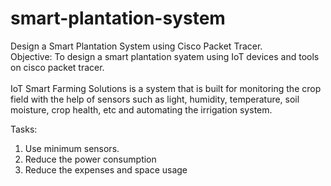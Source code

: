 # smart-plantation-system

Design a Smart Plantation System using Cisco Packet Tracer. <br>
Objective: To design a smart plantation syatem using IoT devices and tools on cisco packet tracer. <br><br>
IoT Smart Farming Solutions is a system that is built for monitoring the crop field with the help of sensors such as light, humidity, temperature, soil moisture, crop health, etc and automating the irrigation system.

Tasks:
1. Use minimum sensors.
2. Reduce the power consumption
3. Reduce the expenses and space usage
